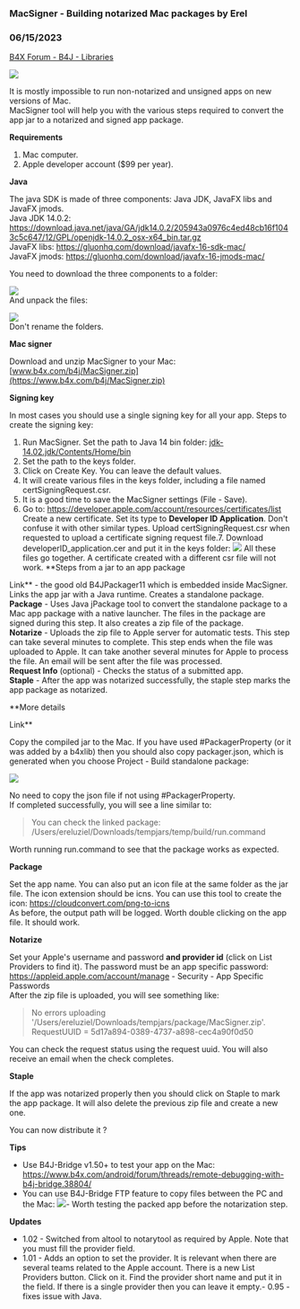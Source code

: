 ### MacSigner - Building notarized Mac packages by Erel
### 06/15/2023
[B4X Forum - B4J - Libraries](https://www.b4x.com/android/forum/threads/130890/)

![](https://www.b4x.com/android/forum/attachments/113694)  
  
It is mostly impossible to run non-notarized and unsigned apps on new versions of Mac.  
MacSigner tool will help you with the various steps required to convert the app jar to a notarized and signed app package.  
  
**Requirements**  

1. Mac computer.
2. Apple developer account ($99 per year).

**Java**  
  
The java SDK is made of three components: Java JDK, JavaFX libs and JavaFX jmods.  
Java JDK 14.0.2: <https://download.java.net/java/GA/jdk14.0.2/205943a0976c4ed48cb16f1043c5c647/12/GPL/openjdk-14.0.2_osx-x64_bin.tar.gz>  
JavaFX libs: <https://gluonhq.com/download/javafx-16-sdk-mac/>  
JavaFX jmods: <https://gluonhq.com/download/javafx-16-jmods-mac/>  
  
You need to download the three components to a folder:  
  
![](https://www.b4x.com/android/forum/attachments/113739)  
And unpack the files:  
  
![](https://www.b4x.com/android/forum/attachments/113740)  
Don't rename the folders.  
  
  
**Mac signer**  
  
Download and unzip MacSigner to your Mac: [www.b4x.com/b4j/MacSigner.zip](https://www.b4x.com/b4j/MacSigner.zip)  
  
**Signing key**  
  
In most cases you should use a single signing key for all your app. Steps to create the signing key:  

1. Run MacSigner. Set the path to Java 14 bin folder: [jdk-14.02.jdk/Contents/Home/bin](http://jdk-14.02.jdk/Contents/Home/bin)
2. Set the path to the keys folder.
3. Click on Create Key. You can leave the default values.
4. It will create various files in the keys folder, including a file named certSigningRequest.csr.
5. It is a good time to save the MacSigner settings (File - Save).
6. Go to: <https://developer.apple.com/account/resources/certificates/list>
Create a new certificate. Set its type to **Developer ID Application**. Don't confuse it with other similar types.
Upload certSigningRequest.csr when requested to upload a certificate signing request file.7. Download developerID\_application.cer and put it in the keys folder:
![](https://www.b4x.com/android/forum/attachments/113695)
All these files go together. A certificate created with a different csr file will not work.
**Steps from a jar to an app package  
  
Link** - the good old B4JPackager11 which is embedded inside MacSigner. Links the app jar with a Java runtime. Creates a standalone package.  
**Package** - Uses Java jPackage tool to convert the standalone package to a Mac app package with a native launcher. The files in the package are signed during this step. It also creates a zip file of the package.  
**Notarize** - Uploads the zip file to Apple server for automatic tests. This step can take several minutes to complete. This step ends when the file was uploaded to Apple. It can take another several minutes for Apple to process the file. An email will be sent after the file was processed.  
**Request Info** (optional) - Checks the status of a submitted app.  
**Staple** - After the app was notarized successfully, the staple step marks the app package as notarized.  
  
**More details  
  
Link**  
  
Copy the compiled jar to the Mac. If you have used #PackagerProperty (or it was added by a b4xlib) then you should also copy packager.json, which is generated when you choose Project - Build standalone package:  
  
![](https://www.b4x.com/android/forum/attachments/113702)  
  
No need to copy the json file if not using #PackagerProperty.  
If completed successfully, you will see a line similar to:  
> You can check the linked package: /Users/ereluziel/Downloads/tempjars/temp/build/run.command

Worth running run.command to see that the package works as expected.  
  
**Package**  
  
Set the app name. You can also put an icon file at the same folder as the jar file. The icon extension should be icns. You can use this tool to create the icon: <https://cloudconvert.com/png-to-icns>  
As before, the output path will be logged. Worth double clicking on the app file. It should work.  
  
**Notarize**  
  
Set your Apple's username and password **and provider id** (click on List Providers to find it). The password must be an app specific password: <https://appleid.apple.com/account/manage> - Security - App Specific Passwords  
After the zip file is uploaded, you will see something like:  
> No errors uploading '/Users/ereluziel/Downloads/tempjars/package/MacSigner.zip'.  
> RequestUUID = 5d17a894-0389-4737-a898-cec4a90f0d50

  
You can check the request status using the request uuid. You will also receive an email when the check completes.  
  
**Staple**  
  
If the app was notarized properly then you should click on Staple to mark the app package. It will also delete the previous zip file and create a new one.  
  
You can now distribute it ?  
  
**Tips**  

- Use B4J-Bridge v1.50+ to test your app on the Mac: <https://www.b4x.com/android/forum/threads/remote-debugging-with-b4j-bridge.38804/>
- You can use B4J-Bridge FTP feature to copy files between the PC and the Mac:
![](https://www.b4x.com/android/forum/attachments/113707)- Worth testing the packed app before the notarization step.

  
**Updates**  
  

- 1.02 - Switched from altool to notarytool as required by Apple. Note that you must fill the provider field.
- 1.01 - Adds an option to set the provider. It is relevant when there are several teams related to the Apple account.
There is a new List Providers button. Click on it. Find the provider short name and put it in the field. If there is a single provider then you can leave it empty.- 0.95 - fixes issue with Java.